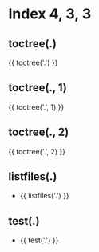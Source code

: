# Index 4, 3, 3

## toctree(.)

{{ toctree('.') }}

## toctree(., 1)

{{ toctree('.', 1) }}

## toctree(., 2)

{{ toctree('.', 2) }}

## listfiles(.)

- {{ listfiles('.') }}

## test(.)

- {{ test('.') }}
